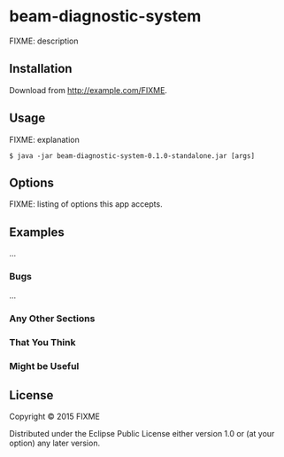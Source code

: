 # beam-diagnostic-system

FIXME: description

## Installation

Download from http://example.com/FIXME.

## Usage

FIXME: explanation

    $ java -jar beam-diagnostic-system-0.1.0-standalone.jar [args]

## Options

FIXME: listing of options this app accepts.

## Examples

...

### Bugs

...

### Any Other Sections
### That You Think
### Might be Useful

## License

Copyright © 2015 FIXME

Distributed under the Eclipse Public License either version 1.0 or (at
your option) any later version.
